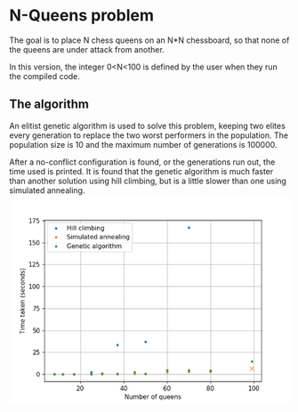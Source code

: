 # N-Queens problem
The goal is to place N chess queens on an N*N chessboard, so that none of the queens are under attack from another.

In this version, the integer 0<N<100 is defined by the user when they run the compiled code.

## The algorithm
An elitist genetic algorithm is used to solve this problem, keeping two elites every generation to replace the two worst performers in the population. The population size is 10 and the maximum number of generations is 100000.

After a no-conflict configuration is found, or the generations run out, the time used is printed.
It is found that the genetic algorithm is much faster than another solution using hill climbing, but is a little slower than one using simulated annealing.
![](https://raw.githubusercontent.com/mehfluffy/math-problems/main/N-Queens-problem/index.png)

